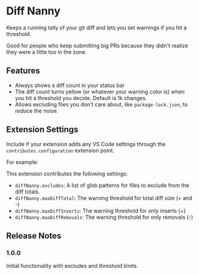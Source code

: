 # Diff Nanny

Keeps a running tally of your git diff and lets you set warnings if you hit a threshold.

Good for people who keep submitting big PRs because they didn't realize they were a little too in the zone.

## Features

- Always shows a diff count in your status bar
- The diff count turns yellow (or whatever your warning color is) when you hit a threshold you decide. Default is 1k changes.
- Allows excluding files you don't care about, like `package-lock.json`, to reduce the noise.

## Extension Settings

Include if your extension adds any VS Code settings through the `contributes.configuration` extension point.

For example:

This extension contributes the following settings:

- `diffNanny.excludes`: A list of glob patterns for files to exclude from the diff totals.
- `diffNanny.maxDiffTotal`: The warning threshold for total diff size (+ and -)
- `diffNanny.maxDiffInserts`: The warning threshold for only inserts (+)
- `diffNanny.maxDiffRemovals`: The warning threshold for only removals (-)

## Release Notes

### 1.0.0

Initial functionality with excludes and threshold limits.

